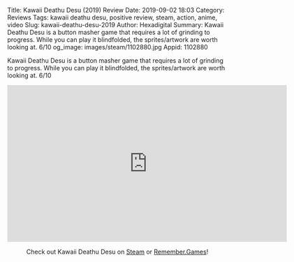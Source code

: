 Title: Kawaii Deathu Desu (2019) Review
Date: 2019-09-02 18:03
Category: Reviews
Tags: kawaii deathu desu, positive review, steam, action, anime, video
Slug: kawaii-deathu-desu-2019
Author: Hexadigital
Summary: Kawaii Deathu Desu is a button masher game that requires a lot of grinding to progress. While you can play it blindfolded, the sprites/artwork are worth looking at. 6/10
og_image: images/steam/1102880.jpg
Appid: 1102880

Kawaii Deathu Desu is a button masher game that requires a lot of grinding to progress. While you can play it blindfolded, the sprites/artwork are worth looking at. 6/10

<center><iframe src="https://www.youtube.com/embed/wSM5ffDHTU8?feature=oembed" allow="accelerometer; autoplay; encrypted-media; gyroscope; picture-in-picture" width="640" height="360" frameborder="0"></iframe>

Check out Kawaii Deathu Desu on [Steam](https://store.steampowered.com/app/1102880/?curator_clanid=34633900) or [Remember.Games](https://remember.games/game/2578/)!</center>